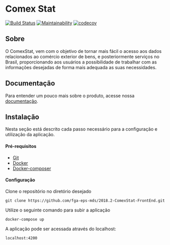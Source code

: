 
# Comex Stat

[![Build Status](https://travis-ci.org/fga-eps-mds/2018.2-ComexStat.svg?branch=develop)](https://travis-ci.org/fga-eps-mds/2018.2-ComexStat)
[![Maintainability](https://api.codeclimate.com/v1/badges/b32f53a2a646791235e8/maintainability)](https://codeclimate.com/github/fga-eps-mds/2018.2-ComexStat-FrontEnd/maintainability)
[![codecov](https://codecov.io/gh/fga-eps-mds/2018.2-ComexStat-FrontEnd/branch/master/graph/badge.svg)](https://codecov.io/gh/fga-eps-mds/2018.2-ComexStat-FrontEnd)

## Sobre

O ComexStat, vem com o objetivo de tornar mais fácil o acesso aos dados relacionados ao comércio exterior de bens, e posteriormente serviços no Brasil, proporcionando aos usuários a possibilidade de trabalhar com as informações desejadas de forma mais adequada as suas necessidades.

## Documentação

Para entender um pouco mais sobre o produto, acesse nossa [documentação](https://fga-eps-mds.github.io/2018.2-ComexStat).

## Instalação

Nesta seção está descrito cada passo necessário para a configuração e utilização da aplicação.

#### Pré-requisitos
  * [Git](https://git-scm.com/)
  * [Docker](https://www.docker.com/get-docker)
  * [Docker-composer](https://docs.docker.com/compose/install/#install-compose)

#### Configuração

Clone o repositório no diretório desejado

	git clone https://github.com/fga-eps-mds/2018.2-ComexStat-FrontEnd.git

Utilize o seguinte comando para subir a aplicação

	docker-compose up

A aplicação pode ser acessada através do localhost:

	localhost:4200
